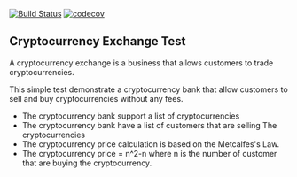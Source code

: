 [![Build Status](https://img.shields.io/travis/AitBassouAli/cryptocurrency-exchange.svg?style=flat)](https://travis-ci.org/AitBassouAli/cryptocurrency-exchange)
[![codecov](https://img.shields.io/codecov/c/github/AitBassouAli/cryptocurrency-exchange.svg?style=flat)](https://codecov.io/gh/AitBassouAli/cryptocurrency-exchange/branch/master)

Cryptocurrency Exchange Test
-----

A cryptocurrency exchange is a business that allows customers to trade cryptocurrencies.

This simple test demonstrate a cryptocurrency bank that allow customers to sell and buy cryptocurrencies without any fees.

- The cryptocurrency bank support a list of cryptocurrencies
- The cryptocurrency bank have a list of customers that are selling The cryptocurrencies
- The cryptocurrency price calculation is based on the Metcalfes's Law.
- The cryptocurrency price = n^2-n where n is the number of customer that are buying the cryptocurrency.


